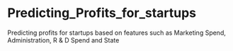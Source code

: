 # Predicting_Profits_for_startups
Predicting profits for startups based on features such as Marketing Spend, Administration, R &amp; D Spend and State

